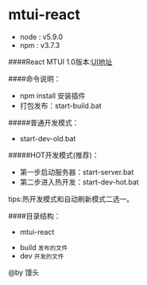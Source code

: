# mtui-react

- node : v5.9.0
- npm : v3.7.3

####React MTUI 1.0版本:[UI地址](http://mtui.mtsee.com)


####命令说明：
- npm install 安装插件 
- 打包发布：start-build.bat

#####普通开发模式：
- start-dev-old.bat

#####HOT开发模式(推荐)：
- 第一步启动服务器：start-server.bat
- 第二步进入热开发：start-dev-hot.bat

tips:热开发模式和自动刷新模式二选一。

####目录结构：
- mtui-react
 + build `发布的文件`
 + dev `开发的文件`


@by 馒头
